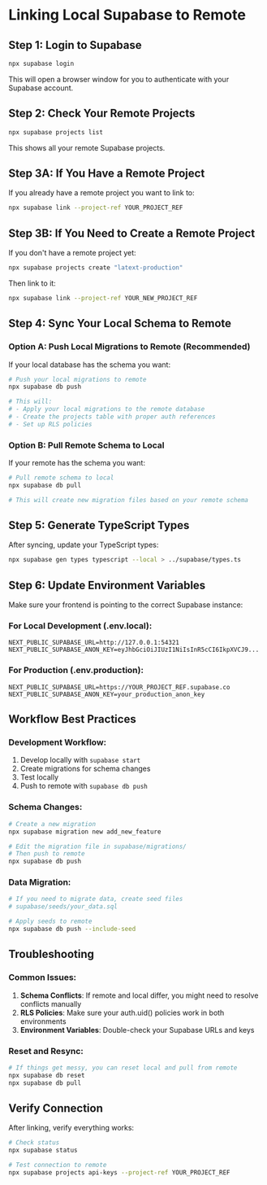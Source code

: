 # Linking Local Supabase to Remote

## Step 1: Login to Supabase
```bash
npx supabase login
```
This will open a browser window for you to authenticate with your Supabase account.

## Step 2: Check Your Remote Projects
```bash
npx supabase projects list
```
This shows all your remote Supabase projects.

## Step 3A: If You Have a Remote Project
If you already have a remote project you want to link to:
```bash
npx supabase link --project-ref YOUR_PROJECT_REF
```

## Step 3B: If You Need to Create a Remote Project
If you don't have a remote project yet:
```bash
npx supabase projects create "latext-production"
```
Then link to it:
```bash
npx supabase link --project-ref YOUR_NEW_PROJECT_REF
```

## Step 4: Sync Your Local Schema to Remote

### Option A: Push Local Migrations to Remote (Recommended)
If your local database has the schema you want:
```bash
# Push your local migrations to remote
npx supabase db push

# This will:
# - Apply your local migrations to the remote database
# - Create the projects table with proper auth references
# - Set up RLS policies
```

### Option B: Pull Remote Schema to Local
If your remote has the schema you want:
```bash
# Pull remote schema to local
npx supabase db pull

# This will create new migration files based on your remote schema
```

## Step 5: Generate TypeScript Types
After syncing, update your TypeScript types:
```bash
npx supabase gen types typescript --local > ../supabase/types.ts
```

## Step 6: Update Environment Variables
Make sure your frontend is pointing to the correct Supabase instance:

### For Local Development (.env.local):
```
NEXT_PUBLIC_SUPABASE_URL=http://127.0.0.1:54321
NEXT_PUBLIC_SUPABASE_ANON_KEY=eyJhbGciOiJIUzI1NiIsInR5cCI6IkpXVCJ9...
```

### For Production (.env.production):
```
NEXT_PUBLIC_SUPABASE_URL=https://YOUR_PROJECT_REF.supabase.co
NEXT_PUBLIC_SUPABASE_ANON_KEY=your_production_anon_key
```

## Workflow Best Practices

### Development Workflow:
1. Develop locally with `supabase start`
2. Create migrations for schema changes
3. Test locally
4. Push to remote with `supabase db push`

### Schema Changes:
```bash
# Create a new migration
npx supabase migration new add_new_feature

# Edit the migration file in supabase/migrations/
# Then push to remote
npx supabase db push
```

### Data Migration:
```bash
# If you need to migrate data, create seed files
# supabase/seeds/your_data.sql

# Apply seeds to remote
npx supabase db push --include-seed
```

## Troubleshooting

### Common Issues:
1. **Schema Conflicts**: If remote and local differ, you might need to resolve conflicts manually
2. **RLS Policies**: Make sure your auth.uid() policies work in both environments
3. **Environment Variables**: Double-check your Supabase URLs and keys

### Reset and Resync:
```bash
# If things get messy, you can reset local and pull from remote
npx supabase db reset
npx supabase db pull
```

## Verify Connection
After linking, verify everything works:
```bash
# Check status
npx supabase status

# Test connection to remote
npx supabase projects api-keys --project-ref YOUR_PROJECT_REF
``` 